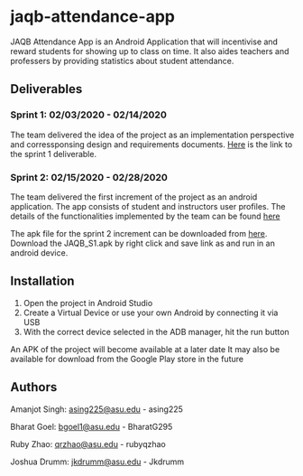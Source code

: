 # jaqb-attendance-app

JAQB Attendance App is an Android Application that will incentivise and reward students for showing up to class on time.
It also aides teachers and professers by providing statistics about student attendance.

## Deliverables
### Sprint 1: 02/03/2020 - 02/14/2020

The team delivered the idea of the project as an implementation perspective and corressponsing design and requirements documents. [Here](https://drive.google.com/drive/folders/1_f3spOBcYigsPCPFOnJ15grue7upz4Gn) is the link to the sprint 1 deliverable.

### Sprint 2: 02/15/2020 - 02/28/2020

The team delivered the first increment of the project as an android application. The app consists of student and instructors user profiles. The details of the functionalities implemented by the team can be found [here](https://docs.google.com/document/d/1JiDfwaotclKOdiXwXR_Ovv3P5N81zkR9i4qwKOUxXz8/edit#heading=h.qxlahr8l2jxu)

The apk file for the sprint 2 increment can be downloaded from [here](deliverable/). Download the JAQB_S1.apk by right click and save link as and run in an android device.

## Installation

1. Open the project in Android Studio
2. Create a Virtual Device or use your own Android by connecting it via USB
3. With the correct device selected in the ADB manager, hit the run button

An APK of the project will become available at a later date
It may also be available for download from the Google Play store in the future

## Authors

Amanjot Singh: asing225@asu.edu - asing225

Bharat Goel: bgoel1@asu.edu - BharatG295

Ruby Zhao: qrzhao@asu.edu - rubyqzhao

Joshua Drumm: jkdrumm@asu.edu - Jkdrumm
